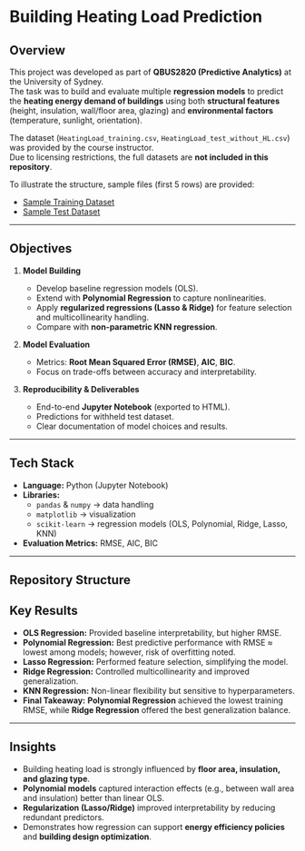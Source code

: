 # Building Heating Load Prediction  

## Overview  
This project was developed as part of **QBUS2820 (Predictive Analytics)** at the University of Sydney.  
The task was to build and evaluate multiple **regression models** to predict the **heating energy demand of buildings** using both **structural features** (height, insulation, wall/floor area, glazing) and **environmental factors** (temperature, sunlight, orientation).  

The dataset (`HeatingLoad_training.csv`, `HeatingLoad_test_without_HL.csv`) was provided by the course instructor.  
Due to licensing restrictions, the full datasets are **not included in this repository**.  

To illustrate the structure, sample files (first 5 rows) are provided:  
- [Sample Training Dataset](./data/sample_training.csv)  
- [Sample Test Dataset](./data/sample_test.csv)  


---

## Objectives  
1. **Model Building**  
   - Develop baseline regression models (OLS).  
   - Extend with **Polynomial Regression** to capture nonlinearities.  
   - Apply **regularized regressions (Lasso & Ridge)** for feature selection and multicollinearity handling.  
   - Compare with **non-parametric KNN regression**.  

2. **Model Evaluation**  
   - Metrics: **Root Mean Squared Error (RMSE)**, **AIC**, **BIC**.  
   - Focus on trade-offs between accuracy and interpretability.  

3. **Reproducibility & Deliverables**  
   - End-to-end **Jupyter Notebook** (exported to HTML).  
   - Predictions for withheld test dataset.  
   - Clear documentation of model choices and results.  

---

## Tech Stack  
- **Language:** Python (Jupyter Notebook)  
- **Libraries:**  
  - `pandas` & `numpy` → data handling  
  - `matplotlib` → visualization  
  - `scikit-learn` → regression models (OLS, Polynomial, Ridge, Lasso, KNN)  
- **Evaluation Metrics:** RMSE, AIC, BIC  

---

## Repository Structure  


## Key Results  
- **OLS Regression:** Provided baseline interpretability, but higher RMSE.  
- **Polynomial Regression:** Best predictive performance with RMSE ≈ lowest among models; however, risk of overfitting noted.  
- **Lasso Regression:** Performed feature selection, simplifying the model.  
- **Ridge Regression:** Controlled multicollinearity and improved generalization.  
- **KNN Regression:** Non-linear flexibility but sensitive to hyperparameters.  
- **Final Takeaway:** **Polynomial Regression** achieved the lowest training RMSE, while **Ridge Regression** offered the best generalization balance.  

---

## Insights  
- Building heating load is strongly influenced by **floor area, insulation, and glazing type**.  
- **Polynomial models** captured interaction effects (e.g., between wall area and insulation) better than linear OLS.  
- **Regularization (Lasso/Ridge)** improved interpretability by reducing redundant predictors.  
- Demonstrates how regression can support **energy efficiency policies** and **building design optimization**.  
